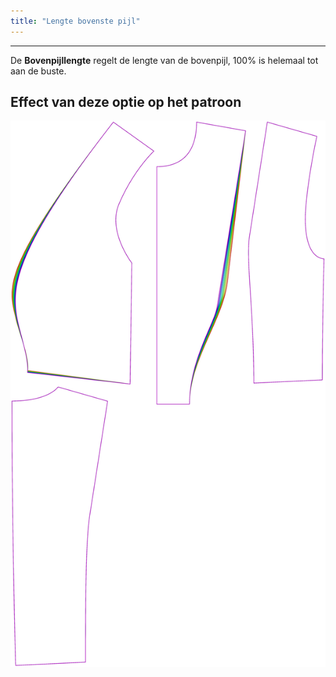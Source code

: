 ```yaml
---
title: "Lengte bovenste pijl"
---
```


***

De **Bovenpijllengte** regelt de lengte van de bovenpijl, 100% is helemaal tot aan de buste.

## Effect van deze optie op het patroon

![Deze afbeelding toont het effect van deze optie door meerdere varianten die een andere waarde hebben voor deze optie te vervangen](noble_upperdartlength_sample.svg "Effect van deze optie op het patroon")
